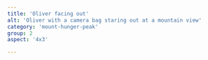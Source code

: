 ```yaml
---
title: 'Oliver facing out'
alt: 'Oliver with a camera bag staring out at a mountain view'
category: 'mount-hunger-peak'
group: 2
aspect: '4x3'

---
```

